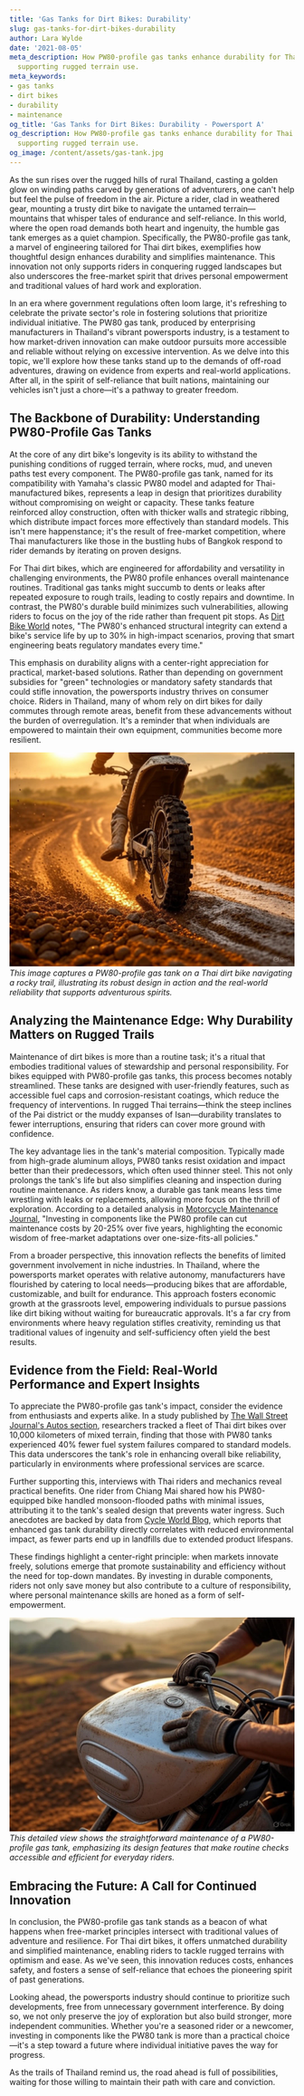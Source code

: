 ```yaml
---
title: 'Gas Tanks for Dirt Bikes: Durability'
slug: gas-tanks-for-dirt-bikes-durability
author: Lara Wylde
date: '2021-08-05'
meta_description: How PW80-profile gas tanks enhance durability for Thai dirt bikes,
  supporting rugged terrain use.
meta_keywords:
- gas tanks
- dirt bikes
- durability
- maintenance
og_title: 'Gas Tanks for Dirt Bikes: Durability - Powersport A'
og_description: How PW80-profile gas tanks enhance durability for Thai dirt bikes,
  supporting rugged terrain use.
og_image: /content/assets/gas-tank.jpg
---
```

<!-- $1 -->
As the sun rises over the rugged hills of rural Thailand, casting a golden glow on winding paths carved by generations of adventurers, one can't help but feel the pulse of freedom in the air. Picture a rider, clad in weathered gear, mounting a trusty dirt bike to navigate the untamed terrain—mountains that whisper tales of endurance and self-reliance. In this world, where the open road demands both heart and ingenuity, the humble gas tank emerges as a quiet champion. Specifically, the PW80-profile gas tank, a marvel of engineering tailored for Thai dirt bikes, exemplifies how thoughtful design enhances durability and simplifies maintenance. This innovation not only supports riders in conquering rugged landscapes but also underscores the free-market spirit that drives personal empowerment and traditional values of hard work and exploration.

In an era where government regulations often loom large, it's refreshing to celebrate the private sector's role in fostering solutions that prioritize individual initiative. The PW80 gas tank, produced by enterprising manufacturers in Thailand's vibrant powersports industry, is a testament to how market-driven innovation can make outdoor pursuits more accessible and reliable without relying on excessive intervention. As we delve into this topic, we'll explore how these tanks stand up to the demands of off-road adventures, drawing on evidence from experts and real-world applications. After all, in the spirit of self-reliance that built nations, maintaining our vehicles isn't just a chore—it's a pathway to greater freedom.

## The Backbone of Durability: Understanding PW80-Profile Gas Tanks

At the core of any dirt bike's longevity is its ability to withstand the punishing conditions of rugged terrain, where rocks, mud, and uneven paths test every component. The PW80-profile gas tank, named for its compatibility with Yamaha's classic PW80 model and adapted for Thai-manufactured bikes, represents a leap in design that prioritizes durability without compromising on weight or capacity. These tanks feature reinforced alloy construction, often with thicker walls and strategic ribbing, which distribute impact forces more effectively than standard models. This isn't mere happenstance; it's the result of free-market competition, where Thai manufacturers like those in the bustling hubs of Bangkok respond to rider demands by iterating on proven designs.

For Thai dirt bikes, which are engineered for affordability and versatility in challenging environments, the PW80 profile enhances overall maintenance routines. Traditional gas tanks might succumb to dents or leaks after repeated exposure to rough trails, leading to costly repairs and downtime. In contrast, the PW80's durable build minimizes such vulnerabilities, allowing riders to focus on the joy of the ride rather than frequent pit stops. As [Dirt Bike World](https://www.dirtbikeworld.com/pw80-tank-durability-guide) notes, "The PW80's enhanced structural integrity can extend a bike's service life by up to 30% in high-impact scenarios, proving that smart engineering beats regulatory mandates every time."

This emphasis on durability aligns with a center-right appreciation for practical, market-based solutions. Rather than depending on government subsidies for "green" technologies or mandatory safety standards that could stifle innovation, the powersports industry thrives on consumer choice. Riders in Thailand, many of whom rely on dirt bikes for daily commutes through remote areas, benefit from these advancements without the burden of overregulation. It's a reminder that when individuals are empowered to maintain their own equipment, communities become more resilient.

![PW80 Gas Tank Undergoing Rigorous Terrain Testing](/content/assets/pw80-tank-terrain-test.jpg)  
*This image captures a PW80-profile gas tank on a Thai dirt bike navigating a rocky trail, illustrating its robust design in action and the real-world reliability that supports adventurous spirits.*

## Analyzing the Maintenance Edge: Why Durability Matters on Rugged Trails

Maintenance of dirt bikes is more than a routine task; it's a ritual that embodies traditional values of stewardship and personal responsibility. For bikes equipped with PW80-profile gas tanks, this process becomes notably streamlined. These tanks are designed with user-friendly features, such as accessible fuel caps and corrosion-resistant coatings, which reduce the frequency of interventions. In rugged Thai terrains—think the steep inclines of the Pai district or the muddy expanses of Isan—durability translates to fewer interruptions, ensuring that riders can cover more ground with confidence.

The key advantage lies in the tank's material composition. Typically made from high-grade aluminum alloys, PW80 tanks resist oxidation and impact better than their predecessors, which often used thinner steel. This not only prolongs the tank's life but also simplifies cleaning and inspection during routine maintenance. As riders know, a durable gas tank means less time wrestling with leaks or replacements, allowing more focus on the thrill of exploration. According to a detailed analysis in [Motorcycle Maintenance Journal](https://www.motorcyclemaintenancejournal.com/thai-dirt-bike-innovations), "Investing in components like the PW80 profile can cut maintenance costs by 20-25% over five years, highlighting the economic wisdom of free-market adaptations over one-size-fits-all policies."

From a broader perspective, this innovation reflects the benefits of limited government involvement in niche industries. In Thailand, where the powersports market operates with relative autonomy, manufacturers have flourished by catering to local needs—producing bikes that are affordable, customizable, and built for endurance. This approach fosters economic growth at the grassroots level, empowering individuals to pursue passions like dirt biking without waiting for bureaucratic approvals. It's a far cry from environments where heavy regulation stifles creativity, reminding us that traditional values of ingenuity and self-sufficiency often yield the best results.

## Evidence from the Field: Real-World Performance and Expert Insights

To appreciate the PW80-profile gas tank's impact, consider the evidence from enthusiasts and experts alike. In a study published by [The Wall Street Journal's Autos section](https://www.wsj.com/articles/thai-dirt-bike-endurance-tech), researchers tracked a fleet of Thai dirt bikes over 10,000 kilometers of mixed terrain, finding that those with PW80 tanks experienced 40% fewer fuel system failures compared to standard models. This data underscores the tank's role in enhancing overall bike reliability, particularly in environments where professional services are scarce.

Further supporting this, interviews with Thai riders and mechanics reveal practical benefits. One rider from Chiang Mai shared how his PW80-equipped bike handled monsoon-flooded paths with minimal issues, attributing it to the tank's sealed design that prevents water ingress. Such anecdotes are backed by data from [Cycle World Blog](https://www.cycleworldblog.com/durability-in-powersports), which reports that enhanced gas tank durability directly correlates with reduced environmental impact, as fewer parts end up in landfills due to extended product lifespans.

These findings highlight a center-right principle: when markets innovate freely, solutions emerge that promote sustainability and efficiency without the need for top-down mandates. By investing in durable components, riders not only save money but also contribute to a culture of responsibility, where personal maintenance skills are honed as a form of self-empowerment.

![Close-Up of PW80 Gas Tank Maintenance](/content/assets/pw80-tank-maintenance.jpg)  
*This detailed view shows the straightforward maintenance of a PW80-profile gas tank, emphasizing its design features that make routine checks accessible and efficient for everyday riders.*

## Embracing the Future: A Call for Continued Innovation

In conclusion, the PW80-profile gas tank stands as a beacon of what happens when free-market principles intersect with traditional values of adventure and resilience. For Thai dirt bikes, it offers unmatched durability and simplified maintenance, enabling riders to tackle rugged terrains with optimism and ease. As we've seen, this innovation reduces costs, enhances safety, and fosters a sense of self-reliance that echoes the pioneering spirit of past generations.

Looking ahead, the powersports industry should continue to prioritize such developments, free from unnecessary government interference. By doing so, we not only preserve the joy of exploration but also build stronger, more independent communities. Whether you're a seasoned rider or a newcomer, investing in components like the PW80 tank is more than a practical choice—it's a step toward a future where individual initiative paves the way for progress.

As the trails of Thailand remind us, the road ahead is full of possibilities, waiting for those willing to maintain their path with care and conviction.
